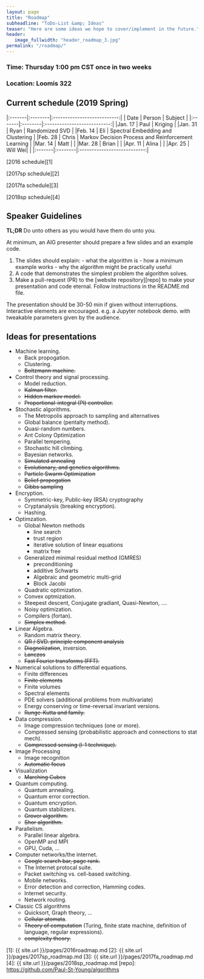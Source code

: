 ```yaml
---
layout: page
title: "Roadmap"
subheadline: "ToDo-List &amp; Ideas"
teaser: "Here are some ideas we hope to cover/implement in the future."
header:
   image_fullwidth: "header_roadmap_3.jpg"
permalink: "/roadmap/"
---
```


### Time: Thursday 1:00 pm CST once in two weeks

### Location: Loomis 322

## Current schedule (2019 Spring)

|:-------|:--------|:---------------------------:|
|  Date  | Person  | Subject                     |
|:-------|:--------|:---------------------------:|
|Jan. 17 | Paul    |          Kriging            |
|Jan. 31 | Ryan    |       Randomized SVD        |
|Feb. 14 | Eli     | Spectral Embedding and Clustering |
|Feb. 28 | Chris   | Markov Decision Process and Reinforcement Learning |
|Mar. 14 | Matt    |   |
|Mar. 28 | Brian   |   |
|Apr. 11 | Alina   |   |
|Apr. 25 | Will Wei|   |
|:-------|:--------|:---------------------------:|

[2016 schedule][1]

[2017sp schedule][2]

[2017fa schedule][3]

[2018sp schedule][4]

## Speaker Guidelines

**TL;DR** Do unto others as you would have them do unto you.

At minimum, an AIG presenter should prepare a few slides and an example code.
  1. The slides should explain:
    - what the algorithm is
    - how a minimum example works
    - why the algorithm might be practically useful
  2. A code that demonstrates the simplest problem the algorithm solves.
  3. Make a pull-request (PR) to the [website repository][repo] to make your presentation and code eternal. Follow instructions in the README.md file.

The presentation should be 30-50 min if given without interruptions. Interactive elements are encouraged. e.g. a Jupyter notebook demo. with tweakable parameters given by the audience.

## Ideas for presentations

 - Machine learning.
   - Back propogation.
   - Clustering.
   - ~~Boltzmann machine.~~
 - Control theory and signal processing.
   - Model reduction.
   - ~~Kalman filter.~~
   - ~~Hidden markov model.~~
   - ~~Proportional-integral (PI) controller.~~
 - Stochastic algorithms.
   - The Metropolis approach to sampling and alternatives
   - Global balance (pentalty method).
   - Quasi-random numbers.
   - Ant Colony Optimization
   - Parallel tempering.
   - Stochastic hill climbing.
   - Bayesian networks.
   - ~~Simulated annealing~~
   - ~~Evolutionary, and genetics algorithms.~~
   - ~~Particle Swarm Optimization~~
   - ~~Belief propogation~~
   - ~~Gibbs sampling~~
 - Encryption.
   - Symmetric-key, Public-key (RSA) cryptography
   - Cryptanalysis (breaking encryption).
   - Hashing.
 - Optimzation.
   - Global Newton methods
     - line search
     - trust region
     - iterative solution of linear equations
     - matrix free
   - Generalized minimal residual method (GMRES)
     - preconditioning
     - additive Schwarts
     - Algebraic and geometric multi-grid
     - Block Jacobi
   - Quadratic optimization.
   - Convex optmization.
   - Steepest descent, Conjugate gradiant, Quasi-Newton, ....
   - Noisy optimization.
   - Compilers (fortan).
   - ~~Simplex method.~~
 - Linear Algebra.
   - Random matrix theory.
   - ~~QR / SVD. principle component analysis~~
   - ~~Diagnolization~~, inversion.
   - ~~Lanczos~~
   - ~~Fast Fourier transforms (FFT).~~
 - Numerical solutions to differential equations.
   - Finite differences
   - ~~Finite elements~~
   - Finite volumes
   - Spectral elements
   - PDE solvers (additional problems from multivariate)
   - Energy conserving or time-reversal invariant versions.
   - ~~Runge-Kutta and family.~~
 - Data compression.
   - Image compression techniques (one or more).
   - Compressed sensing (probabilistic approach and connections to stat mech).
   - ~~Compressed sensing (l-1 technique).~~
 - Image Processing
   - Image recognition
   - ~~Automatic focus~~
 - Visualization
   - ~~Marching Cubes~~
 - Quantum computing.
   - Quantum annealing.
   - Quantum error correction.
   - Quantum encryption.
   - Quantum stabilizers.
   - ~~Grover algorithm.~~
   - ~~Shor algorithm.~~
 - Parallelism.
   - Parallel linear algebra.
   - OpenMP and MPI
   - GPU, Cuda, ...
 - Computer networks/the internet.
   - ~~Google search bar, page rank.~~
   - The Internet protocal suite.
   - Packet switching vs. cell-based switching.
   - Mobile networks.
   - Error detection and correction, Hamming codes.
   - Internet security.
   - Network routing.
 - Classic CS algorithms
   - Quicksort, Graph theory, ...
   - ~~Cellular atomata~~.
   - ~~Theory of computation~~ (Turing, finite state machine, definition of language, regular expressions).
   - ~~complexity theory.~~

[1]: {{ site.url }}/pages/2016roadmap.md
[2]: {{ site.url }}/pages/2017sp_roadmap.md
[3]: {{ site.url }}/pages/2017fa_roadmap.md
[4]: {{ site.url }}/pages/2018sp_roadmap.md
[repo]: https://github.com/Paul-St-Young/algorithms
